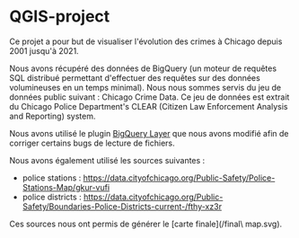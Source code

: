 # QGIS-project

Ce projet a pour but de visualiser l'évolution des crimes à Chicago depuis 2001 jusqu'à 2021.

Nous avons récupéré des données de BigQuery (un moteur de requêtes SQL distribué permettant d'effectuer des requêtes sur des données volumineuses en un temps minimal).
Nous nous sommes servis du jeu de données public suivant : Chicago Crime Data. Ce jeu de données est extrait du Chicago Police Department's CLEAR (Citizen Law Enforcement Analysis and Reporting) system.

Nous avons utilisé le plugin [BigQuery Layer](https://plugins.qgis.org/plugins/bigquerylayers/) que nous avons modifié afin de corriger certains bugs de lecture de fichiers.

Nous avons également utilisé les sources suivantes :
- police stations : https://data.cityofchicago.org/Public-Safety/Police-Stations-Map/gkur-vufi
- police districts : https://data.cityofchicago.org/Public-Safety/Boundaries-Police-Districts-current-/fthy-xz3r

Ces sources nous ont permis de générer le [carte finale](/final\ map.svg).
